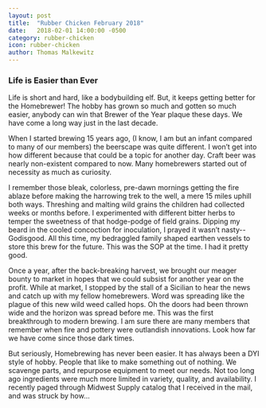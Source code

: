 ```yaml
---
layout: post
title:  "Rubber Chicken February 2018"
date:   2018-02-01 14:00:00 -0500
category: rubber-chicken
icon: rubber-chicken
author: Thomas Malkewitz
---
```


### Life is Easier than Ever  

Life is short and hard, like a bodybuilding elf.  But, it keeps getting better for the Homebrewer!  The hobby has grown so much and gotten so much easier, anybody can win that Brewer of the Year plaque these days.  We have come a long way just in the last decade.   
 
When I started brewing 15 years ago, (I know, I am but an infant compared to many of our members) the beerscape was quite different.  I won’t get into how different because that could be a topic for another day.  Craft beer was nearly non-existent compared to now.  Many homebrewers started out of necessity as much as curiosity.   
 
I remember those bleak, colorless, pre-dawn mornings getting the fire ablaze before making the harrowing trek to the well, a mere 15 miles uphill both ways.  Threshing and malting wild grains the children had collected weeks or months before.  I experimented with different bitter herbs to temper the sweetness of that hodge-podge of field grains.  Dipping my beard in the cooled concoction for inoculation, I prayed it wasn’t nasty--Godisgood.  All this time, my bedraggled family shaped earthen vessels to store this brew for the future.  This was the SOP at the time.  I had it pretty good.   
 
Once a year, after the back-breaking harvest, we brought our meager bounty to market in hopes that we could subsist for another year on the profit.  While at market, I stopped by the stall of a Sicilian to hear the news and catch up with my fellow homebrewers.  Word was spreading like the plague of this new wild weed called hops.  Oh the doors had been thrown wide and the horizon was spread before me.  This was the first breakthrough to modern brewing.  I am sure there are many members that remember when fire and pottery were outlandish innovations.  Look how far we have come since those dark times. 
 
But seriously, Homebrewing has never been easier.  It has always been a DYI style of hobby. People that like to make something out of nothing.  We scavenge parts, and repurpose equipment to meet our needs.  Not too long ago ingredients were much more limited in variety, quality, and availability. I recently paged through Midwest Supply catalog that I received in the mail, and was struck by how...